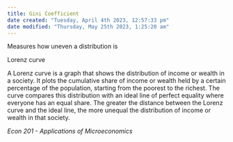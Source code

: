 ```yaml
---
title: Gini Coefficient
date created: "Tuesday, April 4th 2023, 12:57:33 pm"
date modified: "Thursday, May 25th 2023, 1:25:20 am"
---
```


Measures how uneven a distribution is

Lorenz curve

A Lorenz curve is a graph that shows the distribution of income or wealth in a society. It plots the cumulative share of income or wealth held by a certain percentage of the population, starting from the poorest to the richest. The curve compares this distribution with an ideal line of perfect equality where everyone has an equal share. The greater the distance between the Lorenz curve and the ideal line, the more unequal the distribution of income or wealth in that society.

*Econ 201 - Applications of Microeconomics*
